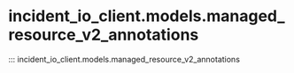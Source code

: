 # incident_io_client.models.managed_resource_v2_annotations

::: incident_io_client.models.managed_resource_v2_annotations